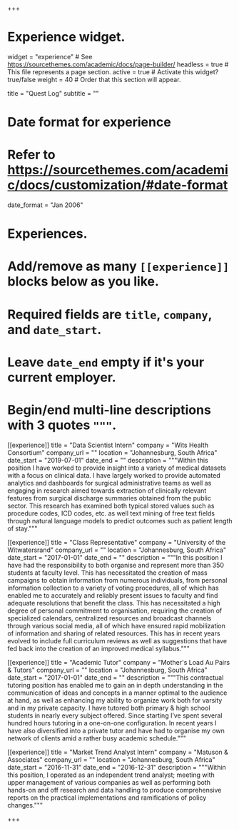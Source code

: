 +++
# Experience widget.
widget = "experience"  # See https://sourcethemes.com/academic/docs/page-builder/
headless = true  # This file represents a page section.
active = true  # Activate this widget? true/false
weight = 40  # Order that this section will appear.

title = "Quest Log"
subtitle = ""

# Date format for experience
#   Refer to https://sourcethemes.com/academic/docs/customization/#date-format
date_format = "Jan 2006"

# Experiences.
#   Add/remove as many `[[experience]]` blocks below as you like.
#   Required fields are `title`, `company`, and `date_start`.
#   Leave `date_end` empty if it's your current employer.
#   Begin/end multi-line descriptions with 3 quotes `"""`.
[[experience]]
  title = "Data Scientist Intern"
  company = "Wits Health Consortium"
  company_url = ""
  location = "Johannesburg, South Africa"
  date_start = "2019-07-01"
  date_end = ""
  description = """Within this position I have worked to provide insight into a variety of medical datasets with a focus on clinical data. I have largely worked to provide automated analytics and dashboards for surgical administrative teams as well as engaging in research aimed towards extraction of clinically relevant features from surgical discharge summaries obtained from the public sector. This research has examined both typical stored values such as procedure codes, ICD codes, etc. as well text mining of free text fields through natural language models to predict outcomes such as patient length of stay."""

[[experience]]
  title = "Class Representative"
  company = "University of the Witwatersrand"
  company_url = ""
  location = "Johannesburg, South Africa"
  date_start = "2017-01-01"
  date_end = ""
  description = """In this position I have had the responsibility to both organise and represent more than 350 students at faculty level. This has necessitated the creation of mass campaigns to obtain information from numerous individuals, from personal information collection to a variety of voting procedures, all of which has enabled me to accurately and reliably present issues to faculty and find adequate resolutions that benefit the class. This has necessitated a high degree of personal commitment to organisation, requiring the creation of specialized calendars, centralized resources and broadcast channels through various social media, all of which have ensured rapid mobilization of information and sharing of related resources. This has in recent years evolved to include full curriculum reviews as well as suggestions that have fed back into the creation of an improved medical syllabus."""
  
[[experience]]
  title = "Academic Tutor"
  company = "Mother's Load Au Pairs & Tutors"
  company_url = ""
  location = "Johannesburg, South Africa"
  date_start = "2017-01-01"
  date_end = ""
  description = """This contractual tutoring position has enabled me to gain an in depth understanding in the communication of ideas and concepts in a manner optimal to the audience at hand, as well as enhancing my ability to organize work both for varsity and in my private capacity. I have tutored
both primary & high school students in nearly every subject offered. Since starting I’ve spent several hundred hours tutoring in a one-on-one configuration. In recent years I have also diversified into a private tutor and have had to organise my own network of clients amid a rather busy academic schedule."""  

[[experience]]
  title = "Market Trend Analyst Intern"
  company = "Matuson & Associates"
  company_url = ""
  location = "Johannesburg, South Africa"
  date_start = "2016-11-31"
  date_end = "2016-12-31"
  description = """Within this position, I operated as an independent trend analyst; meeting with upper management of various companies as well as performing both hands-on and off research and data handling to produce comprehensive reports on the practical implementations and ramifications of policy changes."""  

+++
